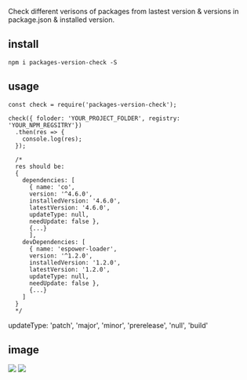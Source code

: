 Check different verisons of packages from lastest version & versions in package.json & installed version.

## install

```
npm i packages-version-check -S
```

## usage

```
const check = require('packages-version-check');

check({ foloder: 'YOUR_PROJECT_FOLDER', registry: 'YOUR_NPM_REGSITRY'})
  .then(res => {
    console.log(res);
  });

  /*
  res should be:
  {
    dependencies: [
      { name: 'co',
      version: '^4.6.0',
      installedVersion: '4.6.0',
      latestVersion: '4.6.0',
      updateType: null,
      needUpdate: false }, 
      {...}
      ],
    devDependencies: [
      { name: 'espower-loader',
      version: '^1.2.0',
      installedVersion: '1.2.0',
      latestVersion: '1.2.0',
      updateType: null,
      needUpdate: false }, 
      {...}
    ]
  }
  */

```

updateType: 'patch', 'major', 'minor', 'prerelease', 'null', 'build'

## image
<img src="https://raw.githubusercontent.com/Jirapo/packages-version-check/master/demos/images/demo1.png" />
<img src="https://raw.githubusercontent.com/Jirapo/packages-version-check/master/demos/images/test.png" />
